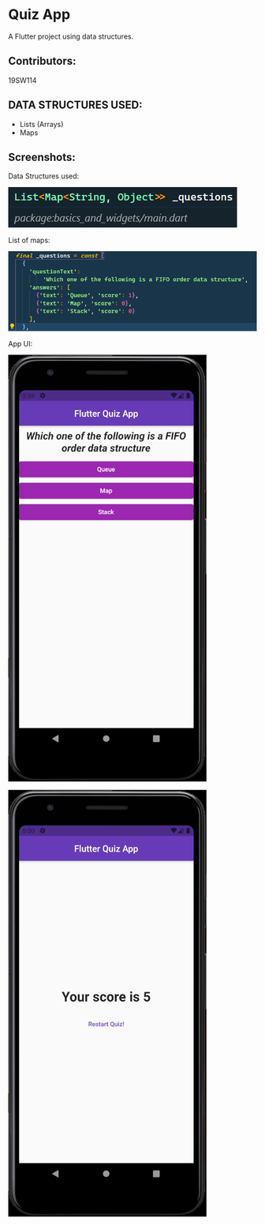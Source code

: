 # Quiz App

A Flutter project using data structures.

## Contributors:

19SW114

## DATA STRUCTURES USED:
- Lists (Arrays)
- Maps

## Screenshots:

Data Structures used:

![dsa_list_of_maps](screenshots/list_of_maps.png)

List of maps:

![question_list](screenshots/question_list.png)

App UI:

![main screen](screenshots/quiz.png)

![result screen](screenshots/result.png)

